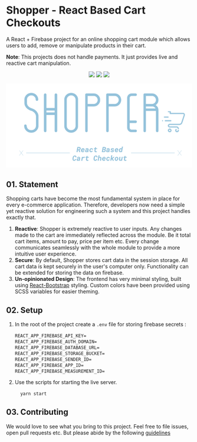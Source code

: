 # Shopper - React Based Cart Checkouts

A React + Firebase project for an online shopping cart module which allows users to add, remove or manipulate products in their cart.

**Note**: This projects does not handle payments. It just provides live and reactive cart manipulation.

<p align="center">
  <img src="https://img.shields.io/badge/frontend-React-blue?logo=react" />
  <img src="https://img.shields.io/badge/styling-Bootstrap-purple?logo=Bootstrap" />
  <img src="https://img.shields.io/badge/database-Firebase-yellow?logo=firebase" />
</p>

<p align="center">
  <img src="./assets/cart_logo.png">
</p>

## 01. Statement

Shopping carts have become the most fundamental system in place for every e-commerce application. Therefore, developers now need a simple yet reactive solution for engineering such a system and this project handles exactly that.

1. **Reactive**: Shopper is extremely reactive to user inputs. Any changes made to the cart are immediately reflected across the module. Be it total cart items, amount to pay, price per item etc. Every change communicates seamlessly with the whole module to provide a more intuitive user experience.
2. **Secure**: By default, Shopper stores cart data in the session storage. All cart data is kept securely in the user's computer only. Functionality can be extended for storing the data on firebase.
3. **Un-opinionated Design**: The frontend has very minimal styling, built using [React-Bootstrap](https://react-bootstrap.github.io/) styling. Custom colors have been provided using SCSS variables for easier theming.

## 02. Setup

1. In the root of the project create a ```.env``` file for storing firebase secrets :

   ```env
   REACT_APP_FIREBASE_API_KEY=
   REACT_APP_FIREBASE_AUTH_DOMAIN=
   REACT_APP_FIREBASE_DATABASE_URL=
   REACT_APP_FIREBASE_STORAGE_BUCKET=
   REACT_APP_FIREBASE_SENDER_ID=
   REACT_APP_FIREBASE_APP_ID=
   REACT_APP_FIREBASE_MEASUREMENT_ID=

   ```

2. Use the scripts for starting the live server.

   ```sh
     yarn start
   ```

## 03. Contributing

We would love to see what you bring to this project. Feel free to file issues, open pull requests etc. But please abide by the following [guidelines](./CONTRIBUTING.md)

